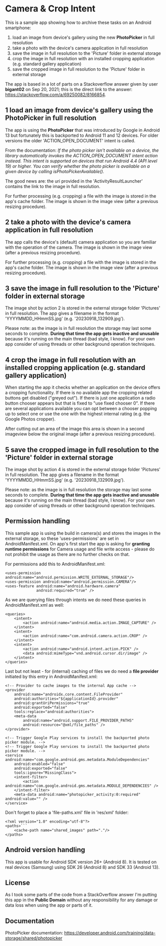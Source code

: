 # Camera & Crop Intent

This is a sample app showing how to archive these tasks on an Android smartphone:

1) load an image from device's gallery using the new **PhotoPicker** in full resolution
2) take a photo with the device's camera application in full resolution
3) save the image in full resolution to the 'Picture' folder in external storage
4) crop the image in full resolution with an installed cropping application (e.g. standard gallery application)
5) save the cropped image in full resolution to the 'Picture' folder in external storage

The app is based in a lot of parts on a Stackoverflow answer given by user **bigant02** on Sep 20, 2021; 
this is the  direct link to the answer: https://stackoverflow.com/a/69250082/8166854.

## 1 load an image from device's gallery using the PhotoPicker in full resolution

The app is using the **PhotoPicker** that was introduced by Google in Android 13 but fortunately this is backported 
to Android 11 and 12 devices. For older versions the older 'ACTION_OPEN_DOCUMENT' intent is called.

From the documentation: 
*If the photo picker isn't available on a device, the library automatically invokes the ACTION_OPEN_DOCUMENT 
intent action instead. This intent is supported on devices that run Android 4.4 (API level 19) or higher. 
You can verify whether the photo picker is available on a given device by calling isPhotoPickerAvailable().*

The good news are: the uri provided in the 'ActivityResultLauncher<PickVisualMediaRequest>' contains the link 
to the image in full resolution.  

For further processing (e.g. cropping) a file with the image is stored in the app's cache folder. The image is shown 
in the image view (after a previous resizing procedure).

## 2 take a photo with the device's camera application in full resolution

The app calls the device's (default) camera application so you are familiar with the operation of the camera. The 
image is shown in the image view (after a previous resizing procedure).

For further processing (e.g. cropping) a file with the image is stored in the app's cache folder. The image is shown 
in the image view (after a previous resizing procedure).

## 3 save the image in full resolution to the 'Picture' folder in external storage

The image shot by action 2 is stored in the external storage folder 'Pictures' in full resolution. The app gives a 
filename in the format 'YYYYMMDD_HHmmSS.jpg' (e.g. '20230918_132909.jpg').

Please note: as the image is in full resolution the storage may last some seconds to complete. **During that time 
the app gets inactive and unusable** because it's running on the main thread (bad style, I know). For your own app 
consider of using threads or other background operation techniques.

## 4 crop the image in full resolution with an installed cropping application (e.g. standard gallery application)

When starting the app it checks whether an application on the device offers a cropping functionality. If there is 
no available app the cropping related buttons get disabled ("greyed out"). If there is just one application a radio button 
chooser appears but that is fixed to "use fixed chooser 0". If there are several applications available you can opt between 
a chooser popping up to select one or use the one with the highest internal rating (e.g. the Google Photos cropper).

After cutting out an area of the image this area is shown in a second imageview below the original image (after a previous 
resizing procedure). 

## 5 save the cropped image in full resolution to the 'Picture' folder in external storage

The image shot by action 4 is stored in the external storage folder 'Pictures' in full resolution. The app gives a 
filename in the format 'YYYYMMDD_HHmmSS.jpg' (e.g. '20230918_132909.jpg').

Please note: as the image is in full resolution the storage may last some seconds to complete. **During that time 
the app gets inactive and unusable** because it's running on the main thread (bad style, I know). For your own app 
consider of using threads or other background operation techniques.

## Permission handling

This sample app is using the build in camera(s) and stores the images in the external storage, so these 
'uses-permissions' are set in AndroidManifest.xml. On app's first start the app is asking for **granting 
runtime permissions** for Camera usage and file write access - please do not prohibit the usage as there 
are no further checks on that.

For permissions add this to AndroidManifest.xml:

```plaintext
<uses-permission android:name="android.permission.WRITE_EXTERNAL_STORAGE"/>
<uses-permission android:name="android.permission.CAMERA"/>
<uses-feature android:name="android.hardware.camera"
              android:required="true" />
```

As we are querying files through intents we do need these queries in AndroidManifest.xml as well:

```plaintext
<queries>
    <intent>
        <action android:name="android.media.action.IMAGE_CAPTURE" />
    </intent>
    <intent>
        <action android:name="com.android.camera.action.CROP" />
    </intent>
    <intent>
        <action android:name="android.intent.action.PICK" />
        <data android:mimeType="vnd.android.cursor.dir/image" />
    </intent>
</queries>
```

Last but not least - for (internal) caching of files we do need a **file provider** initiated by this entry 
in AndroidManifest.xml:

```plaintext
<!-- Provider to cache images to the internal App cache -->
<provider
    android:name="androidx.core.content.FileProvider"
    android:authorities="${applicationId}.provider"
    android:grantUriPermissions="true"
    android:exported="false"
    tools:replace="android:authorities">
    <meta-data
        android:name="android.support.FILE_PROVIDER_PATHS"
        android:resource="@xml/file_paths" />
</provider>

<!-- Trigger Google Play services to install the backported photo picker module. -->
<!-- Trigger Google Play services to install the backported photo picker module. -->
<service android:name="com.google.android.gms.metadata.ModuleDependencies"
    android:enabled="false"
    android:exported="false"
    tools:ignore="MissingClass">
    <intent-filter>
        <action android:name="com.google.android.gms.metadata.MODULE_DEPENDENCIES" />
    </intent-filter>
    <meta-data android:name="photopicker_activity:0:required" android:value="" />
</service>
```

Don't forget to place a 'file-paths.xml' file in 'res/xml' folder:

```plaintext
<?xml version="1.0" encoding="utf-8"?>
<paths>```
    <cache-path name="shared_images" path="."/>
</paths>
```

## Android version handling

This app is usable for Android SDK version 26+ (Android 8). It is tested on real devices (Samsung) using 
SDK 26 (Android 8) and SDK 33 (Android 13).

## License

As I took some parts of the code from a StackOverflow answer I'm putting this app in the **Public Domain** 
without any responsibility for any damage or data loss when using the  app or parts of it.

## Documentation

PhotoPicker documentation: https://developer.android.com/training/data-storage/shared/photopicker




